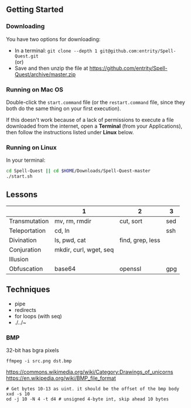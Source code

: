 ## Getting Started

### Downloading

You have two options for downloading:

* In a terminal: `git clone --depth 1 git@github.com:entrity/Spell-Quest.git` \
(or)
* Save and then unzip the file at https://github.com/entrity/Spell-Quest/archive/master.zip

### Running on Mac OS

Double-click the `start.command` file (or the `restart.command` file, since they both do the same thing on your first execution).

If this doesn't work because of a lack of permissions to execute a file downloaded from the internet, open a **Terminal** (from your Applications), then follow the instructions listed under **Linux** below.

### Running on Linux

In your terminal:

```bash
cd Spell-Quest || cd $HOME/Downloads/Spell-Quest-master
./start.sh
```

## Lessons

| | 1 | 2 | 3 |
| - | - | - | - |
| Transmutation | mv, rm, rmdir | cut, sort | sed |
| Teleportation | cd, ln | | ssh |
| Divination | ls, pwd, cat | find, grep, less |
| Conjuration | mkdir, curl, wget, seq |
| Illusion | 
| Obfuscation | base64 | openssl | gpg |


## Techniques

* pipe
* redirects
* for loops (with seq)
* ./../~

### BMP

32-bit has bgra pixels

```
ffmpeg -i src.png dst.bmp
```

https://commons.wikimedia.org/wiki/Category:Drawings_of_unicorns
https://en.wikipedia.org/wiki/BMP_file_format

```
# Get bytes 10-13 as uint. it should be the offset of the bmp body
xxd -s 10 
od -j 10 -N 4 -t d4 # unsigned 4-byte int, skip ahead 10 bytes
```
